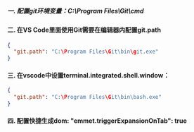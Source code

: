 ##### 一. 配置git环境变量：C:\Program Files\Git\cmd

####  二. 在VS Code里面使用Git需要在编辑器内配置git.path

```json
{
  "git.path": "C:\Program Files\Git\bin\git.exe"
}
```

#### 三. 在vscode中设置terminal.integrated.shell.window：
```json
{
  "git.path": "C:\Program Files\Git\bin\bash.exe"
}
```

#### 四. 配置快捷生成dom: "emmet.triggerExpansionOnTab": true